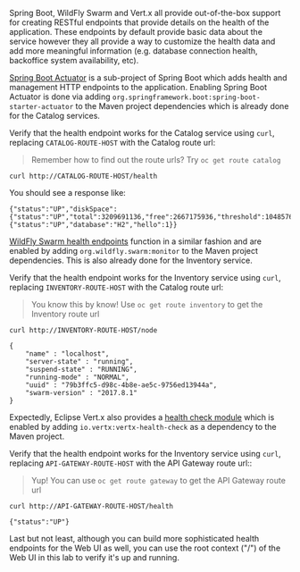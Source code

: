 Spring Boot, WildFly Swarm and Vert.x all provide out-of-the-box support for creating RESTful endpoints that
provide details on the health of the application. These endpoints by default provide basic data about the 
service however they all provide a way to customize the health data and add more meaningful information (e.g. 
database connection health, backoffice system availability, etc).

[Spring Boot Actuator](http://docs.spring.io/spring-boot/docs/current/reference/htmlsingle/#production-ready) is a 
sub-project of Spring Boot which adds health and management HTTP endpoints to the application. Enabling Spring Boot 
Actuator is done via adding `org.springframework.boot:spring-boot-starter-actuator` to the Maven project 
dependencies which is already done for the Catalog services.

Verify that the health endpoint works for the Catalog service using `curl`, replacing `CATALOG-ROUTE-HOST` 
with the Catalog route url:

> Remember how to find out the route urls? Try `oc get route catalog` 

`curl http://CATALOG-ROUTE-HOST/health`

You should see a response like:
```
{"status":"UP","diskSpace":{"status":"UP","total":3209691136,"free":2667175936,"threshold":10485760},"db":{"status":"UP","database":"H2","hello":1}}
```

[WildFly Swarm health endpoints](https://wildfly-swarm.gitbooks.io/wildfly-swarm-users-guide/content/advanced/monitoring.html) function in a similar fashion and are enabled by adding `org.wildfly.swarm:monitor` 
to the Maven project dependencies. 
This is also already done for the Inventory service.

Verify that the health endpoint works for the Inventory service using `curl`, replacing `INVENTORY-ROUTE-HOST` 
with the Catalog route url:

> You know this by know! Use `oc get route inventory` to get the Inventory route url 

`curl http://INVENTORY-ROUTE-HOST/node`

```
{
    "name" : "localhost",
    "server-state" : "running",
    "suspend-state" : "RUNNING",
    "running-mode" : "NORMAL",
    "uuid" : "79b3ffc5-d98c-4b8e-ae5c-9756ed13944a",
    "swarm-version" : "2017.8.1"
}
```

Expectedly, Eclipse Vert.x also provides a [health check module](http://vertx.io/docs/vertx-health-check/java) 
which is enabled by adding `io.vertx:vertx-health-check` as a dependency to the Maven project. 

Verify that the health endpoint works for the Inventory service using `curl`, replacing `API-GATEWAY-ROUTE-HOST` 
with the API Gateway route url::

> Yup! You can use `oc get route gateway` to get the API Gateway route url 

`curl http://API-GATEWAY-ROUTE-HOST/health`

```
{"status":"UP"}
```

Last but not least, although you can build more sophisticated health endpoints for the Web UI as well, you 
can use the root context ("/") of the Web UI in this lab to verify it's up and running.

